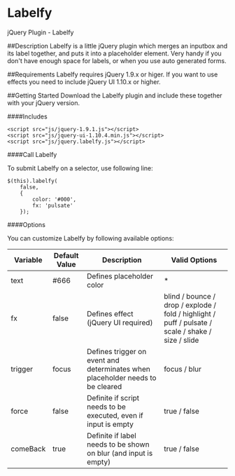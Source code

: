 Labelfy
=======

jQuery Plugin - Labelfy

##Description
Labelfy is a little jQuery plugin which merges an inputbox and its label together, and puts it into a placeholder element. Very handy if you don't have enough space for labels, or when you use auto generated forms.

##Requirements
Labelfy requires jQuery 1.9.x or higer. If you want to use effects you need to include jQuery UI 1.10.x or higher.

##Getting Started
Download the Labelfy plugin and include these together with your jQuery version.

####Includes
`````
<script src="js/jquery-1.9.1.js"></script>
<script src="js/jquery-ui-1.10.4.min.js"></script>
<script src="js/jquery.labelfy.js"></script>
`````

####Call Labelfy

To submit Labelfy on a selector, use following line:
`````
$(this).labelfy(
    false, 
    {
        color: '#000',
        fx: 'pulsate'
    });
`````
####Options

You can customize Labelfy by following available options:

<table>
<thead>
        <tr>
            <th>Variable</th>
            <th>Default Value</th>
            <th>Description</th>
            <th>Valid Options</th>
        </tr>
    </thead>
    <tbody>
        <tr>
            <td>text</td>
            <td>#666</td>
            <td>Defines placeholder color</td>
            <td>*</td>
        </tr>
        <tr>
            <td>fx</td>
            <td>false</td>
            <td>Defines effect (jQuery UI required)</td>
            <td>blind / bounce / drop / explode / fold / highlight / puff / pulsate / scale / shake / size / slide</td>
        </tr>
        <tr>
            <td>trigger</td>
            <td>focus</td>
            <td>Defines trigger on event and determinates when placeholder needs to be cleared</td>
            <td>focus / blur</td>
        </tr>
        <tr>
            <td>force</td>
            <td>false</td>
            <td>Definite if script needs to be executed, even if input is empty</td>
            <td>true / false</td>
        </tr>
        <tr>
            <td>comeBack</td>
            <td>true</td>
            <td>Definite if label needs to be shown on blur (and input is empty)</td>
            <td>true / false</td>
        </tr>
    </tbody>
</table>
